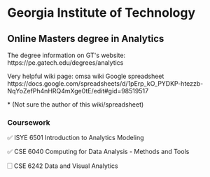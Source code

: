 # Georgia Institute of Technology 
## Online Masters degree in Analytics
<p>The degree information on GT's website: https://pe.gatech.edu/degrees/analytics</p>
<p>Very helpful wiki page: omsa wiki Google spreadsheet https://docs.google.com/spreadsheets/d/1pErp_kO_PYDKP-htezzb-NqYoZefPh4nHRQ4mXge0tE/edit#gid=98519517</p>
  * (Not sure the author of this wiki/spreadsheet)

### Coursework

<p>✅ ISYE 6501 Introduction to Analytics Modeling</p>

<p>✅ CSE 6040 Computing for Data Analysis - Methods and Tools</p>

<p>🗌 CSE 6242 Data and Visual Analytics</p>

